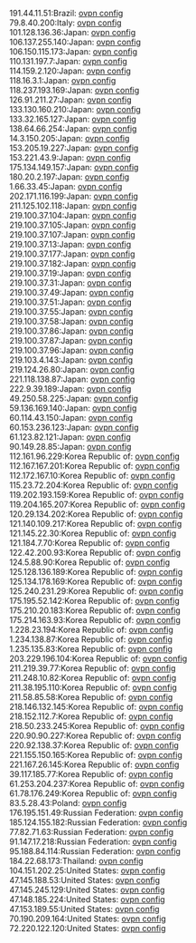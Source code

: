 191.44.11.51:Brazil: [ovpn config](vpn/191_44_11_51.ovpn)  
79.8.40.200:Italy: [ovpn config](vpn/79_8_40_200.ovpn)  
101.128.136.36:Japan: [ovpn config](vpn/101_128_136_36.ovpn)  
106.137.255.140:Japan: [ovpn config](vpn/106_137_255_140.ovpn)  
106.150.115.173:Japan: [ovpn config](vpn/106_150_115_173.ovpn)  
110.131.197.7:Japan: [ovpn config](vpn/110_131_197_7.ovpn)  
114.159.2.120:Japan: [ovpn config](vpn/114_159_2_120.ovpn)  
118.16.3.1:Japan: [ovpn config](vpn/118_16_3_1.ovpn)  
118.237.193.169:Japan: [ovpn config](vpn/118_237_193_169.ovpn)  
126.91.211.27:Japan: [ovpn config](vpn/126_91_211_27.ovpn)  
133.130.160.210:Japan: [ovpn config](vpn/133_130_160_210.ovpn)  
133.32.165.127:Japan: [ovpn config](vpn/133_32_165_127.ovpn)  
138.64.66.254:Japan: [ovpn config](vpn/138_64_66_254.ovpn)  
14.3.150.205:Japan: [ovpn config](vpn/14_3_150_205.ovpn)  
153.205.19.227:Japan: [ovpn config](vpn/153_205_19_227.ovpn)  
153.221.43.9:Japan: [ovpn config](vpn/153_221_43_9.ovpn)  
175.134.149.157:Japan: [ovpn config](vpn/175_134_149_157.ovpn)  
180.20.2.197:Japan: [ovpn config](vpn/180_20_2_197.ovpn)  
1.66.33.45:Japan: [ovpn config](vpn/1_66_33_45.ovpn)  
202.171.116.199:Japan: [ovpn config](vpn/202_171_116_199.ovpn)  
211.125.102.118:Japan: [ovpn config](vpn/211_125_102_118.ovpn)  
219.100.37.104:Japan: [ovpn config](vpn/219_100_37_104.ovpn)  
219.100.37.105:Japan: [ovpn config](vpn/219_100_37_105.ovpn)  
219.100.37.107:Japan: [ovpn config](vpn/219_100_37_107.ovpn)  
219.100.37.13:Japan: [ovpn config](vpn/219_100_37_13.ovpn)  
219.100.37.177:Japan: [ovpn config](vpn/219_100_37_177.ovpn)  
219.100.37.182:Japan: [ovpn config](vpn/219_100_37_182.ovpn)  
219.100.37.19:Japan: [ovpn config](vpn/219_100_37_19.ovpn)  
219.100.37.31:Japan: [ovpn config](vpn/219_100_37_31.ovpn)  
219.100.37.49:Japan: [ovpn config](vpn/219_100_37_49.ovpn)  
219.100.37.51:Japan: [ovpn config](vpn/219_100_37_51.ovpn)  
219.100.37.55:Japan: [ovpn config](vpn/219_100_37_55.ovpn)  
219.100.37.58:Japan: [ovpn config](vpn/219_100_37_58.ovpn)  
219.100.37.86:Japan: [ovpn config](vpn/219_100_37_86.ovpn)  
219.100.37.87:Japan: [ovpn config](vpn/219_100_37_87.ovpn)  
219.100.37.96:Japan: [ovpn config](vpn/219_100_37_96.ovpn)  
219.103.4.143:Japan: [ovpn config](vpn/219_103_4_143.ovpn)  
219.124.26.80:Japan: [ovpn config](vpn/219_124_26_80.ovpn)  
221.118.138.87:Japan: [ovpn config](vpn/221_118_138_87.ovpn)  
222.9.39.189:Japan: [ovpn config](vpn/222_9_39_189.ovpn)  
49.250.58.225:Japan: [ovpn config](vpn/49_250_58_225.ovpn)  
59.136.169.140:Japan: [ovpn config](vpn/59_136_169_140.ovpn)  
60.114.43.150:Japan: [ovpn config](vpn/60_114_43_150.ovpn)  
60.153.236.123:Japan: [ovpn config](vpn/60_153_236_123.ovpn)  
61.123.82.121:Japan: [ovpn config](vpn/61_123_82_121.ovpn)  
90.149.28.85:Japan: [ovpn config](vpn/90_149_28_85.ovpn)  
112.161.96.229:Korea Republic of: [ovpn config](vpn/112_161_96_229.ovpn)  
112.167.167.201:Korea Republic of: [ovpn config](vpn/112_167_167_201.ovpn)  
112.172.167.10:Korea Republic of: [ovpn config](vpn/112_172_167_10.ovpn)  
115.23.72.204:Korea Republic of: [ovpn config](vpn/115_23_72_204.ovpn)  
119.202.193.159:Korea Republic of: [ovpn config](vpn/119_202_193_159.ovpn)  
119.204.165.207:Korea Republic of: [ovpn config](vpn/119_204_165_207.ovpn)  
120.29.134.202:Korea Republic of: [ovpn config](vpn/120_29_134_202.ovpn)  
121.140.109.217:Korea Republic of: [ovpn config](vpn/121_140_109_217.ovpn)  
121.145.22.30:Korea Republic of: [ovpn config](vpn/121_145_22_30.ovpn)  
121.184.7.70:Korea Republic of: [ovpn config](vpn/121_184_7_70.ovpn)  
122.42.200.93:Korea Republic of: [ovpn config](vpn/122_42_200_93.ovpn)  
124.5.88.90:Korea Republic of: [ovpn config](vpn/124_5_88_90.ovpn)  
125.128.136.189:Korea Republic of: [ovpn config](vpn/125_128_136_189.ovpn)  
125.134.178.169:Korea Republic of: [ovpn config](vpn/125_134_178_169.ovpn)  
125.240.231.29:Korea Republic of: [ovpn config](vpn/125_240_231_29.ovpn)  
175.195.52.142:Korea Republic of: [ovpn config](vpn/175_195_52_142.ovpn)  
175.210.20.183:Korea Republic of: [ovpn config](vpn/175_210_20_183.ovpn)  
175.214.163.93:Korea Republic of: [ovpn config](vpn/175_214_163_93.ovpn)  
1.228.23.194:Korea Republic of: [ovpn config](vpn/1_228_23_194.ovpn)  
1.234.138.87:Korea Republic of: [ovpn config](vpn/1_234_138_87.ovpn)  
1.235.135.83:Korea Republic of: [ovpn config](vpn/1_235_135_83.ovpn)  
203.229.196.104:Korea Republic of: [ovpn config](vpn/203_229_196_104.ovpn)  
211.219.39.77:Korea Republic of: [ovpn config](vpn/211_219_39_77.ovpn)  
211.248.10.82:Korea Republic of: [ovpn config](vpn/211_248_10_82.ovpn)  
211.38.195.110:Korea Republic of: [ovpn config](vpn/211_38_195_110.ovpn)  
211.58.85.58:Korea Republic of: [ovpn config](vpn/211_58_85_58.ovpn)  
218.146.132.145:Korea Republic of: [ovpn config](vpn/218_146_132_145.ovpn)  
218.152.112.7:Korea Republic of: [ovpn config](vpn/218_152_112_7.ovpn)  
218.50.233.245:Korea Republic of: [ovpn config](vpn/218_50_233_245.ovpn)  
220.90.90.227:Korea Republic of: [ovpn config](vpn/220_90_90_227.ovpn)  
220.92.138.37:Korea Republic of: [ovpn config](vpn/220_92_138_37.ovpn)  
221.155.150.165:Korea Republic of: [ovpn config](vpn/221_155_150_165.ovpn)  
221.167.26.145:Korea Republic of: [ovpn config](vpn/221_167_26_145.ovpn)  
39.117.185.77:Korea Republic of: [ovpn config](vpn/39_117_185_77.ovpn)  
61.253.204.237:Korea Republic of: [ovpn config](vpn/61_253_204_237.ovpn)  
61.78.176.249:Korea Republic of: [ovpn config](vpn/61_78_176_249.ovpn)  
83.5.28.43:Poland: [ovpn config](vpn/83_5_28_43.ovpn)  
176.195.151.49:Russian Federation: [ovpn config](vpn/176_195_151_49.ovpn)  
185.124.155.182:Russian Federation: [ovpn config](vpn/185_124_155_182.ovpn)  
77.82.71.63:Russian Federation: [ovpn config](vpn/77_82_71_63.ovpn)  
91.147.17.218:Russian Federation: [ovpn config](vpn/91_147_17_218.ovpn)  
95.188.84.114:Russian Federation: [ovpn config](vpn/95_188_84_114.ovpn)  
184.22.68.173:Thailand: [ovpn config](vpn/184_22_68_173.ovpn)  
104.151.202.25:United States: [ovpn config](vpn/104_151_202_25.ovpn)  
47.145.188.53:United States: [ovpn config](vpn/47_145_188_53.ovpn)  
47.145.245.129:United States: [ovpn config](vpn/47_145_245_129.ovpn)  
47.148.185.224:United States: [ovpn config](vpn/47_148_185_224.ovpn)  
47.153.189.55:United States: [ovpn config](vpn/47_153_189_55.ovpn)  
70.190.209.164:United States: [ovpn config](vpn/70_190_209_164.ovpn)  
72.220.122.120:United States: [ovpn config](vpn/72_220_122_120.ovpn)  
